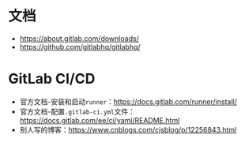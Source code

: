 # 文档
* https://about.gitlab.com/downloads/
* https://github.com/gitlabhq/gitlabhq/

# GitLab CI/CD
* 官方文档-安装和启动`runner`：https://docs.gitlab.com/runner/install/
* 官方文档-配置`.gitlab-ci.yml`文件：https://docs.gitlab.com/ee/ci/yaml/README.html
* 别人写的博客：https://www.cnblogs.com/cjsblog/p/12256843.html
